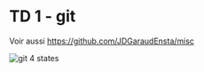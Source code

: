 # TD 1 - git

Voir aussi https://github.com/JDGaraudEnsta/misc

![git 4 states](file:git-4-states.png)

